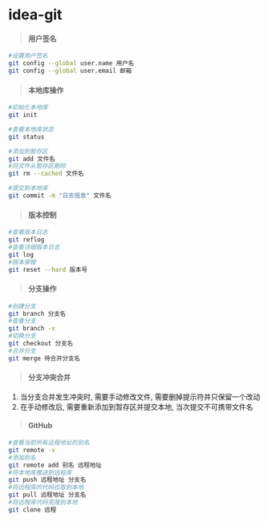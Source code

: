 # idea-git




> #### 用户签名

```sh
#设置用户签名
git config --global user.name 用户名				
git config --global user.email 邮箱
```



> #### 本地库操作

```sh
#初始化本地库
git init

#查看本地库状态
git status

#添加到暂存区
git add 文件名
#将文件从暂存区删除
git rm --cached 文件名

#提交到本地库
git commit -m "日志信息" 文件名
```



> #### 版本控制

```sh
#查看版本日志  
git reflog
#查看详细版本日志
git log
#版本穿梭
git reset --hard 版本号
```



> #### 分支操作

```sh
#创建分支
git branch 分支名
#查看分支
git branch -v
#切换分支
git checkout 分支名
#合并分支
git merge 待合并分支名
```



> #### 分支冲突合并

1. 当分支合并发生冲突时, 需要手动修改文件, 需要删掉提示符并只保留一个改动
2. 在手动修改后, 需要重新添加到暂存区并提交本地, 当次提交不可携带文件名



> #### GitHub

```sh
#查看当前所有远程地址的别名
git remote -v
#添加别名
git remote add 别名 远程地址
#将本地库推送到远程库
git push 远程地址 分支名
#将远程库的代码拉取到本地
git pull 远程地址 分支名
#将远程库代码克隆到本地
git clone 远程
```

